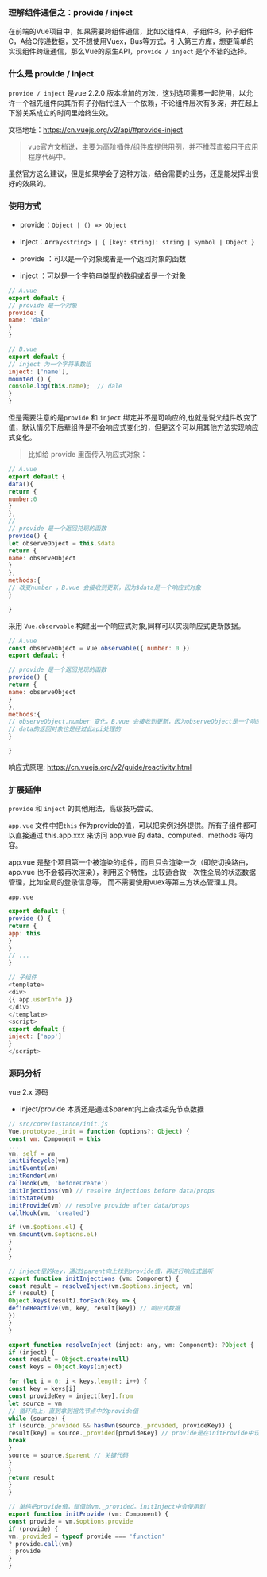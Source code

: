 ### 理解组件通信之：provide / inject

在前端的Vue项目中，如果需要跨组件通信，比如父组件A，子组件B，孙子组件C，A给C传递数据，又不想使用Vuex，Bus等方式，引入第三方库，想更简单的实现组件跨级通信，那么Vue的原生API，`provide / inject` 是个不错的选择。


### 什么是 provide / inject

`provide / inject` 是vue 2.2.0 版本增加的方法，这对选项需要一起使用，以允许一个祖先组件向其所有子孙后代注入一个依赖，不论组件层次有多深，并在起上下游关系成立的时间里始终生效。

文档地址：https://cn.vuejs.org/v2/api/#provide-inject

> vue官方文档说，主要为高阶插件/组件库提供用例，并不推荐直接用于应用程序代码中。

虽然官方这么建议，但是如果学会了这种方法，结合需要的业务，还是能发挥出很好的效果的。


### 使用方式

- provide：`Object | () => Object`
- inject：`Array<string> | { [key: string]: string | Symbol | Object }`


- provide ：可以是一个对象或者是一个返回对象的函数
- inject ：可以是一个字符串类型的数组或者是一个对象


```js
// A.vue
export default {
// provide 是一个对象
provide: {
name: 'dale'
}
}

// B.vue
export default {
// inject 为一个字符串数组
inject: ['name'],
mounted () {
console.log(this.name);  // dale
}
}

```

但是需要注意的是`provide` 和 `inject` 绑定并不是可响应的,也就是说父组件改变了值，默认情况下后辈组件是不会响应式变化的，但是这个可以用其他方法实现响应式变化。

> 比如给 provide 里面传入响应式对象：

```js
// A.vue
export default {
data(){
return {
number:0
}
},
// 
// provide 是一个返回兑现的函数
provide() {
let observeObject = this.$data
return {
name: observeObject
}
},
methods:{
// 改变number ，B.vue 会接收到更新，因为$data是一个响应式对象
}

}

```

采用 `Vue.observable` 构建出一个响应式对象,同样可以实现响应式更新数据。

```js
// A.vue
const observeObject = Vue.observable({ number: 0 })
export default {

// provide 是一个返回兑现的函数
provide() {
return {
name: observeObject
}
},
methods:{
// observeObject.number 变化，B.vue 会接收到更新，因为observeObject是一个响应式对象
// data的返回对象也是经过此api处理的
}

}

```

响应式原理: https://cn.vuejs.org/v2/guide/reactivity.html

### 扩展延伸

`provide` 和 `inject` 的其他用法，高级技巧尝试。

`app.vue` 文件中把`this` 作为provide的值，可以把实例对外提供。所有子组件都可以直接通过 this.app.xxx 来访问 app.vue 的 data、computed、methods 等内容。

app.vue 是整个项目第一个被渲染的组件，而且只会渲染一次（即使切换路由，app.vue 也不会被再次渲染），利用这个特性，比较适合做一次性全局的状态数据管理，比如全局的登录信息等，
而不需要使用vuex等第三方状态管理工具。

`app.vue`

```js
export default {
provide () {
return {
app: this
}
}
// ...
}
```


```js
// 子组件
<template>
<div>
{{ app.userInfo }}
</div>
</template>
<script>
export default {
inject: ['app']
}
</script>

```

### 源码分析

vue 2.x 源码
- inject/provide 本质还是通过$parent向上查找祖先节点数据

```js
// src/core/instance/init.js
Vue.prototype._init = function (options?: Object) {
const vm: Component = this
...
vm._self = vm
initLifecycle(vm)
initEvents(vm)
initRender(vm)
callHook(vm, 'beforeCreate')
initInjections(vm) // resolve injections before data/props
initState(vm)
initProvide(vm) // resolve provide after data/props
callHook(vm, 'created')

if (vm.$options.el) {
vm.$mount(vm.$options.el)
}
}
}

```


```js
// inject里的key，通过$parent向上找到provide值，再进行响应式监听
export function initInjections (vm: Component) {
const result = resolveInject(vm.$options.inject, vm)
if (result) {
Object.keys(result).forEach(key => {
defineReactive(vm, key, result[key]) // 响应式数据
})
}
}

export function resolveInject (inject: any, vm: Component): ?Object {
if (inject) {
const result = Object.create(null)
const keys = Object.keys(inject)

for (let i = 0; i < keys.length; i++) {
const key = keys[i]
const provideKey = inject[key].from
let source = vm
// 循环向上，直到拿到祖先节点中的provide值
while (source) {
if (source._provided && hasOwn(source._provided, provideKey)) {
result[key] = source._provided[provideKey] // provide是在initProvide中设置的
break
}
source = source.$parent // 关键代码
}
}
return result
}
}

```


```js
// 单纯把provide值，赋值给vm._provided。initInject中会使用到
export function initProvide (vm: Component) {
const provide = vm.$options.provide
if (provide) {
vm._provided = typeof provide === 'function'
? provide.call(vm)
: provide
}
}

```
